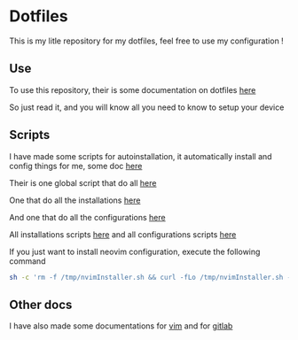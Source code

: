 # Dotfiles

This is my litle repository for my dotfiles, feel free to use my configuration !

## Use

To use this repository, their is some documentation on dotfiles [here](doc/dotfiles/softwares_installations.md)

So just read it, and you will know all you need to know to setup your device

## Scripts

I have made some scripts for autoinstallation, it automatically install and config things for me, some doc [here](doc/dotfiles/scripts.md)

Their is one global script that do all [here](script/run_all.sh)

One that do all the installations [here](script/install/install_all.sh)

And one that do all the configurations [here](script/config/config_all.sh)

All installations scripts [here](script/install/) and all configurations scripts [here](script/config/)

If you just want to install neovim configuration, execute the following command
```sh
sh -c 'rm -f /tmp/nvimInstaller.sh && curl -fLo /tmp/nvimInstaller.sh --create-dirs "https://raw.githubusercontent.com/Curs3W4ll/Dotfiles/master/installNvim.sh" && chmod +x /tmp/nvimInstaller.sh && /tmp/./nvimInstaller.sh'
```

## Other docs

I have also made some documentations for [vim](doc/vim/vim.md) and for [gitlab](doc/gitlab.md)
